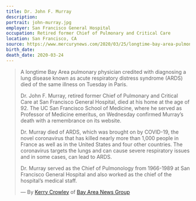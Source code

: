 ```yaml
---
title: Dr. John F. Murray
description: 
portrait: john-murray.jpg
employer: San Francisco General Hospital
occupation: Retired former Chief of Pulmonary and Critical Care
location: San Francisco, CA
source: https://www.mercurynews.com/2020/03/25/longtime-bay-area-pulmonary-specialist-dr-john-f-murray-dies-of-disease-he-helped-fight-after-bout-with-covid-19/
birth_date: 
death_date: 2020-03-24
---
```


> A longtime Bay Area pulmonary physician credited with diagnosing a lung disease known as acute respiratory distress syndrome (ARDS) died of the same illness on Tuesday in Paris.
> 
> Dr. John F. Murray, retired former Chief of Pulmonary and Critical Care at San Francisco General Hospital, died at his home at the age of 92. The UC San Francisco School of Medicine, where he served as Professor of Medicine emeritus, on Wednesday confirmed Murray’s death with a remembrance on its website.
> 
> Dr. Murray died of ARDS, which was brought on by COVID-19, the novel coronavirus that has killed nearly more than 1,000 people in France as well as in the United States and four other countries. The coronavirus targets the lungs and can cause severe respiratory issues and in some cases, can lead to ARDS.
> 
> Dr. Murray served as the Chief of Pulmonology from 1966-1989 at San Francisco General Hospital and also worked as the chief of the hospital’s medical staff.
>
> &mdash; By [Kerry Crowley](mailto:kcrowley@bayareanewsgroup.com) of [Bay Area News Group](https://www.mercurynews.com/2020/03/25/longtime-bay-area-pulmonary-specialist-dr-john-f-murray-dies-of-disease-he-helped-fight-after-bout-with-covid-19/)